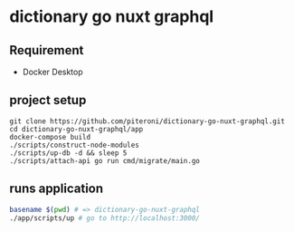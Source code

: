 # dictionary go nuxt graphql

## Requirement

- Docker Desktop

## project setup

```
git clone https://github.com/piteroni/dictionary-go-nuxt-graphql.git
cd dictionary-go-nuxt-graphql/app
docker-compose build
./scripts/construct-node-modules
./scripts/up-db -d && sleep 5
./scripts/attach-api go run cmd/migrate/main.go
```

## runs application

```sh
basename $(pwd) # => dictionary-go-nuxt-graphql
./app/scripts/up # go to http://localhost:3000/
```
